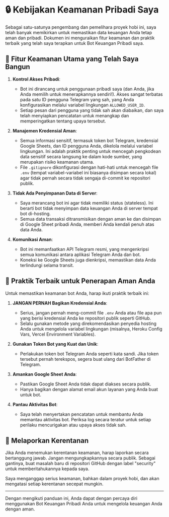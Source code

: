 # 🔒 Kebijakan Keamanan Pribadi Saya

Sebagai satu-satunya pengembang dan pemelihara proyek hobi ini, saya telah banyak memikirkan untuk memastikan data keuangan Anda tetap aman dan pribadi. Dokumen ini menguraikan fitur keamanan dan praktik terbaik yang telah saya terapkan untuk Bot Keuangan Pribadi saya.

## 🔑 Fitur Keamanan Utama yang Telah Saya Bangun

1.  **Kontrol Akses Pribadi**:
    *   Bot ini dirancang untuk penggunaan pribadi saya (dan Anda, jika Anda memilih untuk menerapkannya sendiri!). Akses sangat terbatas pada satu ID pengguna Telegram yang sah, yang Anda konfigurasikan melalui variabel lingkungan `ALLOWED_USER_ID`.
    *   Setiap pesan dari pengguna yang tidak sah akan diabaikan, dan saya telah menyiapkan pencatatan untuk menangkap dan memperingatkan tentang upaya tersebut.

2.  **Manajemen Kredensial Aman**:
    *   Semua informasi sensitif, termasuk token bot Telegram, kredensial Google Sheets, dan ID pengguna Anda, dikelola melalui variabel lingkungan. Ini adalah praktik penting untuk mencegah pengkodean data sensitif secara langsung ke dalam kode sumber, yang merupakan risiko keamanan utama.
    *   File `.gitignore` dikonfigurasi dengan hati-hati untuk mencegah file `.env` (tempat variabel-variabel ini biasanya disimpan secara lokal) agar tidak pernah secara tidak sengaja di-commit ke repositori publik.

3.  **Tidak Ada Penyimpanan Data di Server**:
    *   Saya merancang bot ini agar tidak memiliki status (stateless). Ini berarti bot tidak menyimpan data keuangan Anda di server tempat bot di-hosting.
    *   Semua data transaksi ditransmisikan dengan aman ke dan disimpan di Google Sheet pribadi Anda, memberi Anda kendali penuh atas data Anda.

4.  **Komunikasi Aman**:
    *   Bot ini memanfaatkan API Telegram resmi, yang mengenkripsi semua komunikasi antara aplikasi Telegram Anda dan bot.
    *   Koneksi ke Google Sheets juga dienkripsi, memastikan data Anda terlindungi selama transit.

## 🚀 Praktik Terbaik untuk Penerapan Aman Anda

Untuk memastikan keamanan bot Anda, harap ikuti praktik terbaik ini:

1.  **JANGAN PERNAH Bagikan Kredensial Anda**:
    *   Serius, jangan pernah meng-commit file `.env` Anda atau file apa pun yang berisi kredensial Anda ke repositori publik seperti GitHub.
    *   Selalu gunakan metode yang direkomendasikan penyedia hosting Anda untuk mengelola variabel lingkungan (misalnya, Heroku Config Vars, Vercel Environment Variables).

2.  **Gunakan Token Bot yang Kuat dan Unik**:
    *   Perlakukan token bot Telegram Anda seperti kata sandi. Jika token tersebut pernah terekspos, segera buat ulang dari BotFather di Telegram.

3.  **Amankan Google Sheet Anda**:
    *   Pastikan Google Sheet Anda tidak dapat diakses secara publik.
    *   Hanya bagikan dengan alamat email akun layanan yang Anda buat untuk bot.

4.  **Pantau Aktivitas Bot**:
    *   Saya telah menyertakan pencatatan untuk membantu Anda memantau aktivitas bot. Periksa log secara teratur untuk setiap perilaku mencurigakan atau upaya akses tidak sah.

## 🚨 Melaporkan Kerentanan

Jika Anda menemukan kerentanan keamanan, harap laporkan secara bertanggung jawab. Jangan mengungkapkannya secara publik. Sebagai gantinya, buat masalah baru di repositori GitHub dengan label "security" untuk memberitahukannya kepada saya.

Saya menganggap serius keamanan, bahkan dalam proyek hobi, dan akan mengatasi setiap kerentanan secepat mungkin.

---

Dengan mengikuti panduan ini, Anda dapat dengan percaya diri menggunakan Bot Keuangan Pribadi Anda untuk mengelola keuangan Anda dengan aman.
